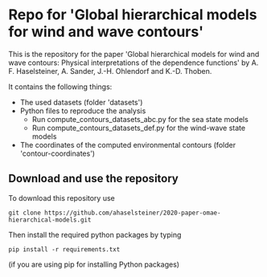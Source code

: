 # Repo for 'Global hierarchical models for wind and wave contours'

This is the repository for the paper 'Global hierarchical models for wind and wave contours: Physical interpretations of the dependence functions' by A. F. Haselsteiner, A. Sander, J.-H. Ohlendorf and K.-D. Thoben.

It contains the following things:
 * The used datasets (folder 'datasets')
 * Python files to reproduce the analysis
   * Run compute_contours_datasets_abc.py for the sea state models
   * Run compute_contours_datasets_def.py for the wind-wave state models
 * The coordinates of the computed environmental contours (folder 'contour-coordinates')

## Download and use the repository
To download this repository use
```console
git clone https://github.com/ahaselsteiner/2020-paper-omae-hierarchical-models.git
```

Then install the required python packages by typing
```
pip install -r requirements.txt
```
(if you are using pip for installing Python packages)
